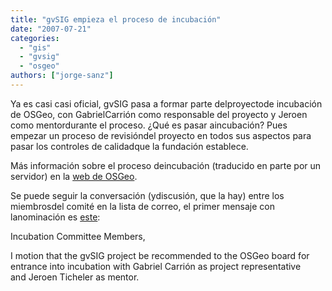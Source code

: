 ```yaml
---
title: "gvSIG empieza el proceso de incubación"
date: "2007-07-21"
categories: 
  - "gis"
  - "gvsig"
  - "osgeo"
authors: ["jorge-sanz"]
---
```


Ya es casi casi oficial, gvSIG pasa a formar parte delproyectode incubación de OSGeo, con GabrielCarrión como responsable del proyecto y Jeroen como mentordurante el proceso. ¿Qué es pasar aincubación? Pues empezar un proceso de revisióndel proyecto en todos sus aspectos para pasar los controles de calidadque la fundación establece.

Más información sobre el proceso deincubación (traducido en parte por un servidor) en la [web de OSGeo](http://www.osgeo.org/node/343).

Se puede seguir la conversación (ydiscusión, que la hay) entre los miembrosdel comité en la lista de correo, el primer mensaje con lanominación es [este](http://lists.osgeo.org/pipermail/incubator/2007-July/000687.html):

Incubation Committee Members,  
  
I motion that the gvSIG project be recommended to the OSGeo board for  
entrance into incubation with Gabriel Carrión as project representative  
and Jeroen Ticheler as mentor.
